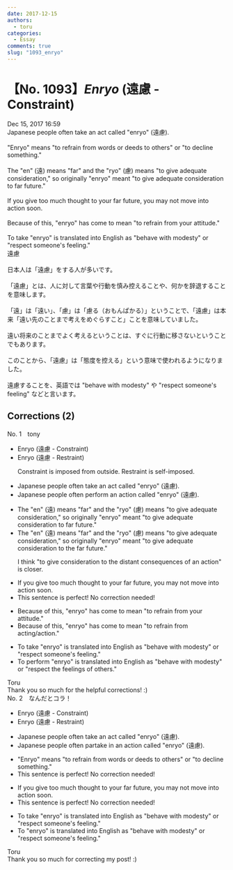 ```yaml
---
date: 2017-12-15
authors:
  - toru
categories:
  - Essay
comments: true
slug: "1093_enryo"
---
```


# 【No. 1093】<strong><em>Enryo</strong></em> (遠慮 - Constraint)
<div class="date">Dec 15, 2017 16:59</div>
<div id="post"><div id="body_show_ori">
Japanese people often take an act called "enryo" (遠慮).<br/><br/>"Enryo" means "to refrain from words or deeds to others" or "to decline something."<br/><br/>The "en" (遠) means "far" and the "ryo" (慮) means "to give adequate consideration," so originally "enryo" meant "to give adequate consideration to far future."<br/><br/>If you give too much thought to your far future, you may not move into action soon.<br/><br/>Because of this, "enryo" has come to mean "to refrain from your attitude."<br/><br/>To take "enryo" is translated into English as "behave with modesty" or "respect someone's feeling."
</div></div>

<!-- more -->

<div id="post_ja"><div id="body_show_mo">
遠慮<br/><br/>日本人は「遠慮」をする人が多いです。<br/><br/>「遠慮」とは、人に対して言葉や行動を慎み控えることや、何かを辞退することを意味します。<br/><br/>「遠」は「遠い」、「慮」は「慮る（おもんぱかる）」ということで、「遠慮」は本来「遠い先のことまで考えをめぐらすこと」ことを意味していました。<br/><br/>遠い将来のことまでよく考えるということは、すぐに行動に移さないということでもあります。<br/><br/>このことから、「遠慮」は「態度を控える」という意味で使われるようになりました。<br/><br/>遠慮することを、英語では "behave with modesty" や "respect someone's feeling" などと言います。
</div></div>

## Corrections (2)
<div id="block"><div class="first_name"> No. 1　<span class="just_name">tony</span></div><div id="block2">
<ul class="correction_field">
<li class="incorrect">Enryo (遠慮 - Constraint)</li>
<li class="corrected correct">
Enryo (遠慮 - <span class="f_red">Restraint</span>)
<p class="correction_comment">Constraint is imposed from outside. Restraint is self-imposed.</p>
</li>
</ul>
<ul class="correction_field">
<li class="incorrect">Japanese people often take an act called "enryo" (遠慮).</li>
<li class="corrected correct">
Japanese people often <span class="f_red">perform an action</span> called "enryo" (遠慮).
</li>
</ul>
<ul class="correction_field">
<li class="incorrect">The "en" (遠) means "far" and the "ryo" (慮) means "to give adequate consideration," so originally "enryo" meant "to give adequate consideration to far future."</li>
<li class="corrected correct">
The "en" (遠) means "far" and the "ryo" (慮) means "to give adequate consideration," so originally "enryo" meant "to give adequate consideration to <span class="f_red">the</span> far future."
<p class="correction_comment">I think "to give consideration to the distant consequences of an action" is closer.</p>
</li>
</ul>
<ul class="correction_field">
<li class="incorrect">If you give too much thought to your far future, you may not move into action soon.</li>
<li class="corrected perfect">This sentence is perfect! No correction needed!</li>
</ul>
<ul class="correction_field">
<li class="incorrect">Because of this, "enryo" has come to mean "to refrain from your attitude."</li>
<li class="corrected correct">
Because of this, "enryo" has come to mean "to refrain from <span class="f_red">acting</span>/<span class="f_red">action</span>."
</li>
</ul>
<ul class="correction_field">
<li class="incorrect">To take "enryo" is translated into English as "behave with modesty" or "respect someone's feeling."</li>
<li class="corrected correct">
To <span class="f_red">perform</span> "enryo" is translated into English as "behave with modesty" or "respect <span class="f_blue">the feelings of others</span>."
</li>
</ul>
</div><div class="name"><span class="just_name">Toru</span><br>
Thank you so much for the helpful corrections! :)
</div>
</div>
<div id="block"><div class="first_name"> No. 2　<span class="just_name">なんだとコラ！</span></div><div id="block2">
<ul class="correction_field">
<li class="incorrect">Enryo (遠慮 - Constraint)</li>
<li class="corrected correct">
Enryo (遠慮 - Restraint)
</li>
</ul>
<ul class="correction_field">
<li class="incorrect">Japanese people often take an act called "enryo" (遠慮).</li>
<li class="corrected correct">
Japanese people often partake in an action called "enryo" (遠慮).
</li>
</ul>
<ul class="correction_field">
<li class="incorrect">"Enryo" means "to refrain from words or deeds to others" or "to decline something."</li>
<li class="corrected perfect">This sentence is perfect! No correction needed!</li>
</ul>
<ul class="correction_field">
<li class="incorrect">If you give too much thought to your far future, you may not move into action soon.</li>
<li class="corrected perfect">This sentence is perfect! No correction needed!</li>
</ul>
<ul class="correction_field">
<li class="incorrect">To take "enryo" is translated into English as "behave with modesty" or "respect someone's feeling."</li>
<li class="corrected correct">
To "enryo" is translated into English as "behave with modesty" or "respect someone's feeling."
</li>
</ul>
</div><div class="name"><span class="just_name">Toru</span><br>
Thank you so much for correcting my post! :)
</div>
</div>
